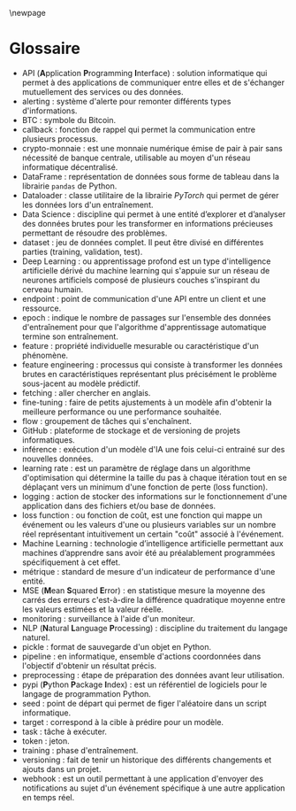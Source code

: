 \newpage

# Glossaire

* API (**A**pplication **P**rogramming **I**nterface) : solution informatique qui permet à des applications de communiquer entre elles et de s'échanger mutuellement des services ou des données.
* alerting : système d'alerte pour remonter différents types d'informations.
* BTC : symbole du Bitcoin.
* callback : fonction de rappel qui permet la communication entre plusieurs processus.
* crypto-monnaie : est une monnaie numérique émise de pair à pair sans nécessité de banque centrale, utilisable au moyen d'un réseau informatique décentralisé.
* DataFrame : représentation de données sous forme de tableau dans la librairie `pandas` de Python.
* Dataloader : classe utilitaire de la librairie *PyTorch* qui permet de gérer les données lors d'un entraînement.
* Data Science : discipline qui permet à une entité d’explorer et d’analyser des données brutes pour les transformer en informations précieuses permettant de résoudre des problèmes.
* dataset : jeu de données complet. Il peut être divisé en différentes parties (training, validation, test).
* Deep Learning : ou apprentissage profond est un type d'intelligence artificielle dérivé du machine learning qui s'appuie sur un réseau de neurones artificiels composé de plusieurs couches s'inspirant du cerveau humain.
* endpoint : point de communication d'une API entre un client et une ressource.
* epoch : indique le nombre de passages sur l'ensemble des données d'entraînement pour que l'algorithme d'apprentissage automatique termine son entraînement.
* feature : propriété individuelle mesurable ou caractéristique d'un phénomène.
* feature engineering : processus qui consiste à transformer les données brutes en caractéristiques représentant plus précisément le problème sous-jacent au modèle prédictif.
* fetching : aller chercher en anglais.
* fine-tuning : faire de petits ajustements à un modèle afin d'obtenir la meilleure performance ou une performance souhaitée.
* flow : groupement de tâches qui s'enchaînent.
* GitHub : plateforme de stockage et de versioning de projets informatiques.
* inférence : exécution d'un modèle d'IA une fois celui-ci entrainé sur des nouvelles données.
* learning rate : est un paramètre de réglage dans un algorithme d'optimisation qui détermine la taille du pas à chaque itération tout en se déplaçant vers un minimum d'une fonction de perte (loss function).
* logging : action de stocker des informations sur le fonctionnement d'une application dans des fichiers et/ou base de données.
* loss function : ou fonction de coût, est une fonction qui mappe un événement ou les valeurs d'une ou plusieurs variables sur un nombre réel représentant intuitivement un certain "coût" associé à l'événement.
* Machine Learning : technologie d’intelligence artificielle permettant aux machines d’apprendre sans avoir été au préalablement programmées spécifiquement à cet effet.
* métrique : standard de mesure d'un indicateur de performance d'une entité.
* MSE (**M**ean **S**quared **E**rror) : en statistique mesure la moyenne des carrés des erreurs c'est-à-dire la différence quadratique moyenne entre les valeurs estimées et la valeur réelle.
* monitoring : surveillance à l'aide d'un moniteur.
* NLP (**N**atural **L**anguage **P**rocessing) : discipline du traitement du langage naturel.
* pickle : format de sauvegarde d'un objet en Python.
* pipeline : en informatique, ensemble d'actions coordonnées dans l'objectif d'obtenir un résultat précis.
* preprocessing : étape de préparation des données avant leur utilisation.
* pypi (**P**ython **P**ackage **I**ndex) : est un référentiel de logiciels pour le langage de programmation Python.
* seed : point de départ qui permet de figer l'aléatoire dans un script informatique.
* target : correspond à la cible à prédire pour un modèle.
* task : tâche à exécuter.
* token : jeton.
* training : phase d'entraînement.
* versioning : fait de tenir un historique des différents changements et ajouts dans un projet.
* webhook : est un outil permettant à une application d'envoyer des notifications au sujet d'un événement spécifique à une autre application en temps réel.
